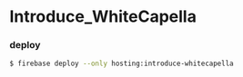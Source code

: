 # Introduce_WhiteCapella

### deploy
```bash
$ firebase deploy --only hosting:introduce-whitecapella
```

